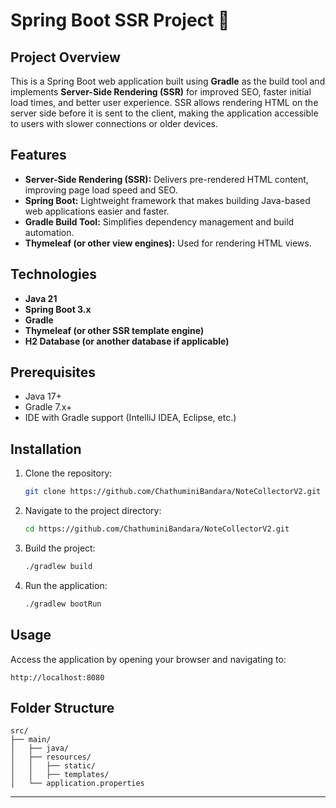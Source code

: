 # Spring Boot SSR Project 🍃

## Project Overview

This is a Spring Boot web application built using **Gradle** as the build tool and implements **Server-Side Rendering (SSR)** for improved SEO, faster initial load times, and better user experience. SSR allows rendering HTML on the server side before it is sent to the client, making the application accessible to users with slower connections or older devices.

## Features

- **Server-Side Rendering (SSR):** Delivers pre-rendered HTML content, improving page load speed and SEO.
- **Spring Boot:** Lightweight framework that makes building Java-based web applications easier and faster.
- **Gradle Build Tool:** Simplifies dependency management and build automation.
- **Thymeleaf (or other view engines):** Used for rendering HTML views.

## Technologies

- **Java 21**
- **Spring Boot 3.x**
- **Gradle**
- **Thymeleaf (or other SSR template engine)**
- **H2 Database (or another database if applicable)**

## Prerequisites

- Java 17+
- Gradle 7.x+
- IDE with Gradle support (IntelliJ IDEA, Eclipse, etc.)

## Installation

1. Clone the repository:
   ```bash
   git clone https://github.com/ChathuminiBandara/NoteCollectorV2.git
   ```
2. Navigate to the project directory:
   ```bash
   cd https://github.com/ChathuminiBandara/NoteCollectorV2.git
   ```
3. Build the project:
   ```bash
   ./gradlew build
   ```
4. Run the application:
   ```bash
   ./gradlew bootRun
   ```

## Usage

Access the application by opening your browser and navigating to:
```
http://localhost:8080
```

## Folder Structure

```
src/
├── main/
│   ├── java/
│   ├── resources/
│   │   ├── static/
│   │   ├── templates/
│   └── application.properties
```


---
